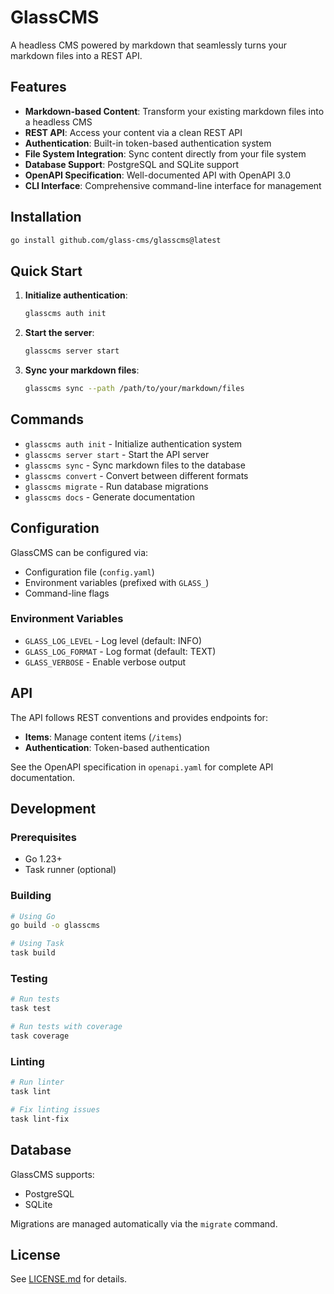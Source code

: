 # GlassCMS

A headless CMS powered by markdown that seamlessly turns your markdown files into a REST API.

## Features

- **Markdown-based Content**: Transform your existing markdown files into a headless CMS
- **REST API**: Access your content via a clean REST API
- **Authentication**: Built-in token-based authentication system
- **File System Integration**: Sync content directly from your file system
- **Database Support**: PostgreSQL and SQLite support
- **OpenAPI Specification**: Well-documented API with OpenAPI 3.0
- **CLI Interface**: Comprehensive command-line interface for management

## Installation

```bash
go install github.com/glass-cms/glasscms@latest
```

## Quick Start

1. **Initialize authentication**:
   ```bash
   glasscms auth init
   ```

2. **Start the server**:
   ```bash
   glasscms server start
   ```

3. **Sync your markdown files**:
   ```bash
   glasscms sync --path /path/to/your/markdown/files
   ```

## Commands

- `glasscms auth init` - Initialize authentication system
- `glasscms server start` - Start the API server
- `glasscms sync` - Sync markdown files to the database
- `glasscms convert` - Convert between different formats
- `glasscms migrate` - Run database migrations
- `glasscms docs` - Generate documentation

## Configuration

GlassCMS can be configured via:
- Configuration file (`config.yaml`)
- Environment variables (prefixed with `GLASS_`)
- Command-line flags

### Environment Variables

- `GLASS_LOG_LEVEL` - Log level (default: INFO)
- `GLASS_LOG_FORMAT` - Log format (default: TEXT)
- `GLASS_VERBOSE` - Enable verbose output

## API

The API follows REST conventions and provides endpoints for:
- **Items**: Manage content items (`/items`)
- **Authentication**: Token-based authentication

See the OpenAPI specification in `openapi.yaml` for complete API documentation.

## Development

### Prerequisites

- Go 1.23+
- Task runner (optional)

### Building

```bash
# Using Go
go build -o glasscms

# Using Task
task build
```

### Testing

```bash
# Run tests
task test

# Run tests with coverage
task coverage
```

### Linting

```bash
# Run linter
task lint

# Fix linting issues
task lint-fix
```

## Database

GlassCMS supports:
- PostgreSQL
- SQLite

Migrations are managed automatically via the `migrate` command.

## License

See [LICENSE.md](LICENSE.md) for details.